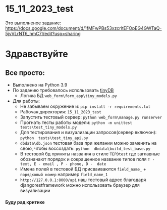 # 15_11_2023_test
Это выполненое задание:
https://docs.google.com/document/d/1fMFwPBs53xzcrltEFOpEG4GWTaQ-5jvVLrNT6_hmC7I/edit?usp=sharing

# Здравствуйте

## Все просто:
- Выполнено на Python 3.9
- По заданию требовалось использовать [tinyDB](https://tinydb.readthedocs.io/en/latest/intro.html)
  - Логика БД `web_form\form_app\tiny_models.py`
- Для работы:
  - Не забываем окружение и: `pip install -r requirements.txt` 
  - Рабочая директория: `15_11_2023_test`
  - Запустить тестовый сервер: `python web_form\manage.py runserver`
  - Прогнать тесты работы модели: `python -m unittest tests\test_tiny_models.py`
  - Для тестирования и визуализации запросов(сервер включон): `python  tests\test_tiny_api.py`
  - `dbdata\db.json` тестовая база при желании можно заменить на свою, чтобы воссоздать: `python  dbdata\build_test_base.py`
  - В тестовой бд приняты названия в стиле `TEPDtest` где заглавные обозначают порядок и сокращенное название типов поля `T - text, E - email , P - phone, D -  date`
  - Имена полей в тестовой БД присваиваются `field_name_` + `порядковый номер` например `field_name_1`
  - `http://127.0.0.1:8000/api` наш тестовый адрес благодаря djangorestframework можно использовать браузер для визуализации
  
#### Буду рад критике